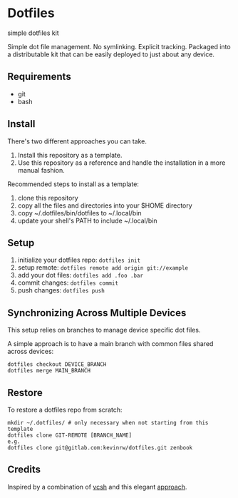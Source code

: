# Dotfiles

simple dotfiles kit

Simple dot file management. No symlinking. Explicit tracking. Packaged
into a distributable kit that can be easily deployed to just about
any device.

## Requirements

* git
* bash

## Install

There's two different approaches you can take.

1. Install this repository as a template.
2. Use this repository as a reference and handle the installation in
   a more manual fashion.

Recommended steps to install as a template:

1. clone this repository
2. copy all the files and directories into your $HOME directory
3. copy ~/.dotfiles/bin/dotfiles to ~/.local/bin
4. update your shell's PATH to include ~/.local/bin

## Setup

1. initialize your dotfiles repo: `dotfiles init`
2. setup remote: `dotfiles remote add origin git://example`
3. add your dot files: `dotfiles add .foo .bar`
4. commit changes: `dotfiles commit`
5. push changes: `dotfiles push`

## Synchronizing Across Multiple Devices

This setup relies on branches to manage device specific dot files.

A simple approach is to have a main branch with common files shared
across devices:

```
dotfiles checkout DEVICE_BRANCH
dotfiles merge MAIN_BRANCH
```

## Restore

To restore a dotfiles repo from scratch:

```
mkdir ~/.dotfiles/ # only necessary when not starting from this template
dotfiles clone GIT-REMOTE [BRANCH_NAME]
e.g.
dotfiles clone git@gitlab.com:kevinrw/dotfiles.git zenbook
```

## Credits

Inspired by a combination of [vcsh](https://github.com/RichiH/vcsh) and this elegant
[approach](https://www.atlassian.com/git/tutorials/dotfiles).
